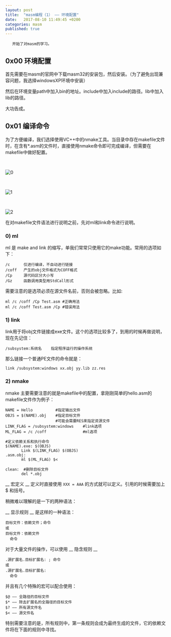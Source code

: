 ```yaml
---
layout: post
title:  "masm编程（1） —— 环境配置"
date:   2017-08-10 11:49:45 +0200
categories: masm
published: true
---
```

       开始了对masm的学习。

## 0x00 环境配置

首先需要在masm的官网中下载masm32的安装包，然后安装。（为了避免出现兼容问题，我选择windowsXP环境中安装）

然后在环境变量path中加入bin的地址。include中加入include的路径。lib中加入lib的路径。

大功告成。

## 0x01 编译命令

为了方便编译，我们选择使用VC++中的nmake工具。当目录中存在makefile文件时，在含有*.asm的文件时，直接使用nmake命令即可完成编译，但需要在makefile中做好配置。

<br/>

![0](http://ofnd3snod.bkt.clouddn.com/blog/asm/environment/0.png)

<br/>

![1](http://ofnd3snod.bkt.clouddn.com/blog/asm/environment/1.png)


<br/>

![2](http://ofnd3snod.bkt.clouddn.com/blog/asm/environment/2.png)

在对makefile文件语法进行说明之前，先对ml和link命令进行说明。


### 0) ml

ml 是 make and link 的缩写，单我们常常只使用它的make功能。常用的选项如下：

```
/c      仅进行编译，不自动进行链接
/coff   产生的obj文件格式为COFF格式
/Cp     源代码区分大小写
/Gz     函数调用类型用StdCall形式
```

需要注意的是选项必须在源文件名前，否则会被忽略。比如:

```
ml /c /coff /Cp Test.asm #正确用法
ml /c /coff Test.asm /Cp #错误用法
```

### 1) link

link用于将obj文件链接成exe文件。这个的选项比较多了，到用的时候再做说明，现在先记住：

```
/subsystem:系统名    指定程序运行的操作系统
```

那么链接一个普通PE文件的命令就是：

```
link /subsystem:windows xx.obj yy.lib zz.res
```

### 2) nmake

nmake 主要需要注意的就是makefile中的配置，拿刚刚简单的hello.asm的makefile文件作为例子：

```
NAME = Hello          #指定输出文件
OBJS = $(NAME).obj    #指定目标文件
                      #可能会需要RES来指定资源文件
LINK_FLAG = /subsystem:windows    #link选项
ML_FLAG = /c /coff                #ml选项

#定义依赖关系和执行命令
$(NAME).exe: $(OBJS)
       Link $(LINK_FLAG) $(OBJS)
.asm.obj:
       ml $(ML_FLAG) $<

clean:  #删除目标文件
       del *.obj
```

__ 宏定义 __ 定义时直接使用 ` XXX = AAA ` 的方式就可以定义。引用的时候需要加上\$ 和括号。

稍微难以理解的是一下的两种语法：

__ 显示规则 __ 是这样的一种语法：

```
目标文件：依赖文件；命令
或
目标文件：依赖文件
  命令
```

对于大量文件的操作，可以使用 __ 隐含规则 __ 

```
.源扩展名.目标扩展名: ; 命令
或
.源扩展名.目标扩展名:
  命令
```

并且有几个特殊的宏可以配合使用：

```
$@ —— 全路径的目标文件
$* —— 除去扩展名的全路径的目标文件
$? —— 所有源文件名
$< —— 源文件名
```

特别需要注意的是，所有规则中，第一条规则会成为最终生成的文件，它的依赖文件将在下面的规则中寻找。